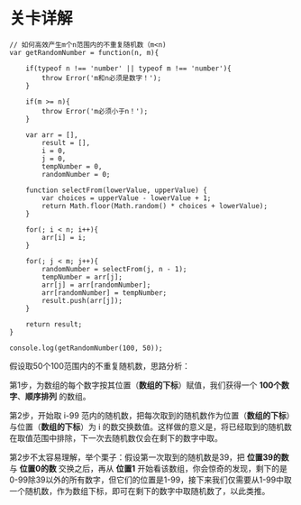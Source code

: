 # 关卡详解

```
// 如何高效产生m个n范围内的不重复随机数（m<n)
var getRandomNumber = function(n, m){

    if(typeof n !== 'number' || typeof m !== 'number'){
        throw Error('m和n必须是数字！');
    }

    if(m >= n){
        throw Error('m必须小于n！');
    }

    var arr = [],
        result = [],
        i = 0,
        j = 0,
        tempNumber = 0,
        randomNumber = 0;

    function selectFrom(lowerValue, upperValue) {
        var choices = upperValue - lowerValue + 1;
        return Math.floor(Math.random() * choices + lowerValue);
    }

    for(; i < n; i++){
        arr[i] = i;
    }

    for(; j < m; j++){
        randomNumber = selectFrom(j, n - 1);
        tempNumber = arr[j];
        arr[j] = arr[randomNumber];
        arr[randomNumber] = tempNumber;
        result.push(arr[j]);
    }

    return result;
}

console.log(getRandomNumber(100, 50));
```

假设取50个100范围内的不重复随机数，思路分析：

第1步，为数组的每个数字按其位置（**数组的下标**）赋值，我们获得一个 **100个数字**、**顺序排列** 的数组。

第2步，开始取 i-99 范内的随机数，把每次取到的随机数作为位置（**数组的下标**）与位置（**数组的下标**）为 i 的数交换数值。这样做的意义是，将已经取到的随机数在取值范围中排除，下一次去随机数仅会在剩下的数字中取。

第2步不太容易理解，举个栗子：假设第一次取到的随机数是39，把 **位置39的数** 与 **位置0的数** 交换之后，再从 **位置1** 开始看该数组，你会惊奇的发现，剩下的是0-99除39以外的所有数字，但它们的位置是1-99，接下来我们仅需要从1-99中取一个随机数，作为数组下标，即可在剩下的数字中取随机数了，以此类推。